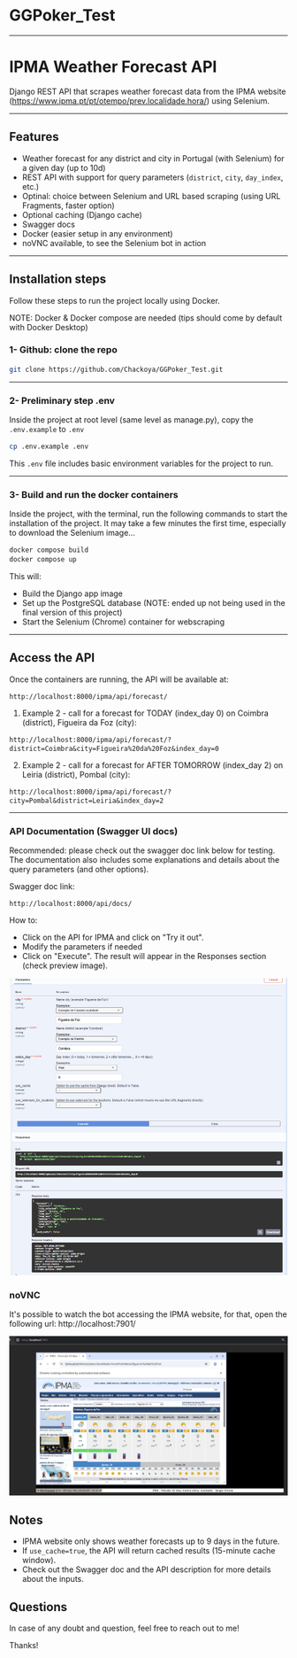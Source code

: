 # GGPoker_Test

---

# IPMA Weather Forecast API

Django REST API that scrapes weather forecast data from the IPMA website (https://www.ipma.pt/pt/otempo/prev.localidade.hora/) using Selenium.

---

## Features

- Weather forecast for any district and city in Portugal (with Selenium) for a given day (up to 10d)
- REST API with support for query parameters (`district`, `city`, `day_index`, etc.)
- Optinal: choice between Selenium and URL based scraping (using URL Fragments, faster option)
- Optional caching (Django cache)
- Swagger docs
- Docker (easier setup in any environment)
- noVNC available, to see the Selenium bot in action

---

## Installation steps

Follow these steps to run the project locally using Docker.

NOTE: Docker & Docker compose are needed (tips should come by default with Docker Desktop)

### 1- Github: clone the repo

```bash
git clone https://github.com/Chackoya/GGPoker_Test.git
```

---

### 2- Preliminary step .env

Inside the project at root level (same level as manage.py), copy the `.env.example` to `.env`

```bash
cp .env.example .env
```

This `.env` file includes basic environment variables for the project to run.

---

### 3- Build and run the docker containers

Inside the project, with the terminal, run the following commands to start the installation of the project.
It may take a few minutes the first time, especially to download the Selenium image...

```bash
docker compose build
docker compose up
```

This will:

- Build the Django app image
- Set up the PostgreSQL database (NOTE: ended up not being used in the final version of this project)
- Start the Selenium (Chrome) container for webscraping

---

## Access the API

Once the containers are running, the API will be available at:

```
http://localhost:8000/ipma/api/forecast/
```

1. Example 2 - call for a forecast for TODAY (index_day 0) on Coimbra (district), Figueira da Foz (city):

```
http://localhost:8000/ipma/api/forecast/?district=Coimbra&city=Figueira%20da%20Foz&index_day=0
```

2. Example 2 - call for a forecast for AFTER TOMORROW (index_day 2) on Leiria (district), Pombal (city):

```
http://localhost:8000/ipma/api/forecast/?city=Pombal&district=Leiria&index_day=2
```

---

### API Documentation (Swagger UI docs)

Recommended: please check out the swagger doc link below for testing.
The documentation also includes some explanations and details about the query parameters (and other options).

Swagger doc link:

```
http://localhost:8000/api/docs/
```

How to:

- Click on the API for IPMA and click on "Try it out".
- Modify the parameters if needed
- Click on "Execute". The result will appear in the Responses section (check preview image).

![alt text](doc_images/image-swagger-preview.png)

### noVNC

It's possible to watch the bot accessing the IPMA website, for that, open the following url: http://localhost:7901/

![alt text](doc_images/image-3-novnc.png)

## Notes

- IPMA website only shows weather forecasts up to 9 days in the future.
- If `use_cache=true`, the API will return cached results (15-minute cache window).
- Check out the Swagger doc and the API description for more details about the inputs.

## Questions

In case of any doubt and question, feel free to reach out to me!

Thanks!
